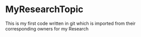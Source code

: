 # MyResearchTopic
This is my first code written in git which is imported from their corresponding owners for my Research
